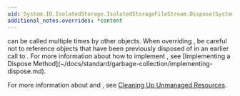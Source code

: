 ```yaml
---
uid: System.IO.IsolatedStorage.IsolatedStorageFileStream.Dispose(System.Boolean)
additional_notes.overrides: *content
---
```


<p>
      <xref href="System.IDisposable.Dispose"></xref> can be called multiple times by other objects. When overriding <xref href="System.IO.IsolatedStorage.IsolatedStorageFileStream.Dispose(System.Boolean)"></xref>, be careful not to reference objects that have been previously disposed of in an earlier call to <xref href="System.IDisposable.Dispose"></xref>. For more information about how to implement <xref href="System.IO.IsolatedStorage.IsolatedStorageFileStream.Dispose(System.Boolean)"></xref>, see [Implementing a Dispose Method](~/docs/standard/garbage-collection/implementing-dispose.md).  
  
 For more information about <xref href="System.IDisposable.Dispose"></xref> and <xref href="System.Object.Finalize"></xref>, see [Cleaning Up Unmanaged Resources](~/docs/standard/garbage-collection/unmanaged.md).</p>


